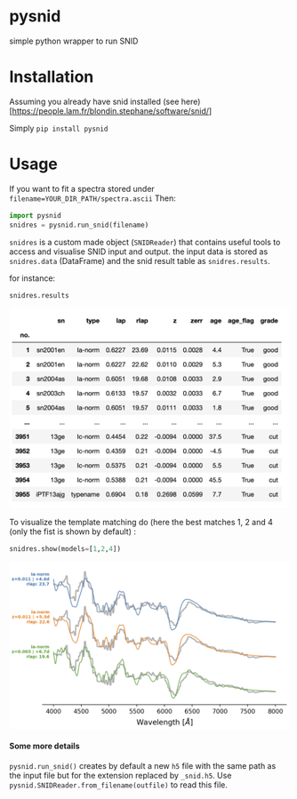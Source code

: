 # pysnid
simple python wrapper to run SNID

# Installation

Assuming you already have snid installed (see here)[https://people.lam.fr/blondin.stephane/software/snid/]

Simply `pip install pysnid`

# Usage

If you want to fit a spectra stored under `filename=YOUR_DIR_PATH/spectra.ascii`
Then:
```python
import pysnid
snidres = pysnid.run_snid(filename)
```

`snidres` is a custom made object (`SNIDReader`) that contains useful tools to access and visualise SNID input and output.
the input data is stored as `snidres.data` (DataFrame) and the snid result table as `snidres.results`. 

for instance:
```python
snidres.results
```

<p align="left">
  <img src="images/snidresults.png" width="550" title="results">
</p>


To visualize the template matching do (here the best matches 1, 2 and 4 (only the fist is shown by default) :
```python
snidres.show(models=[1,2,4])
```
<p align="left">
  <img src="images/show_top3.png" width="550" title="results">
</p>


#### Some more details

`pysnid.run_snid()` creates by default a new `h5` file with the same path as the input file but for the extension replaced by `_snid.h5`. Use `pysnid.SNIDReader.from_filename(outfile)` to read this file.

